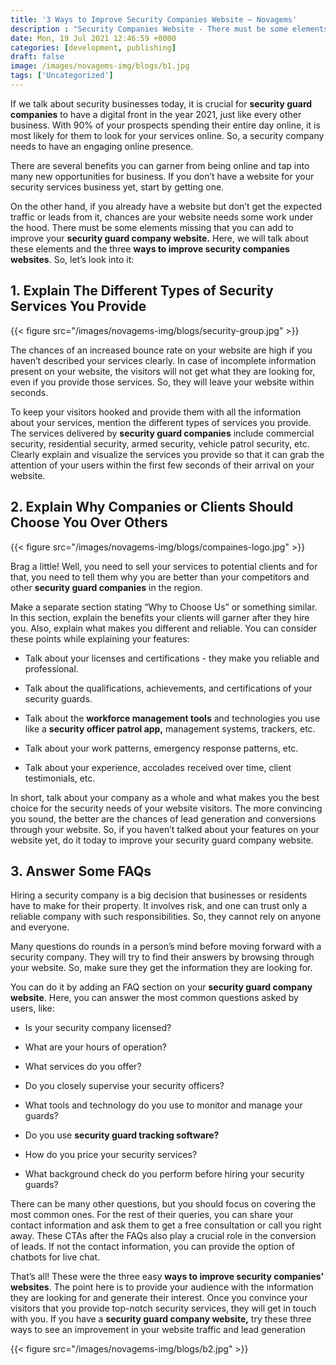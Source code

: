 ```yaml
---
title: '3 Ways to Improve Security Companies Website – Novagems'
description : "Security Companies Website - There must be some elements missing that you can add to improve your security guard company website."
date: Mon, 19 Jul 2021 12:46:59 +0000
categories: [development, publishing]
draft: false
image: /images/novagems-img/blogs/b1.jpg
tags: ['Uncategorized']
---
```



If we talk about security businesses today, it is crucial for **security guard companies** to have a digital front in the year 2021, just like every other business. With 90% of your prospects spending their entire day online, it is most likely for them to look for your services online. So, a security company needs to have an engaging online presence.
   
There are several benefits you can garner from being online and tap into many new opportunities for business. If you don’t have a website for your security services business yet, start by getting one.
    
On the other hand, if you already have a website but don’t get the expected traffic or leads from it, chances are your website needs some work under the hood. There must be some elements missing that you can add to improve your **security guard company website.** Here, we will talk about these elements and the three **ways to improve security companies websites**. So, let’s look into it:    

## 1\. Explain The Different Types of Security Services You Provide

{{< figure src="/images/novagems-img/blogs/security-group.jpg" >}}

The chances of an increased bounce rate on your website are high if you haven’t described your services clearly. In case of incomplete information present on your website, the visitors will not get what they are looking for, even if you provide those services. So, they will leave your website within seconds.

To keep your visitors hooked and provide them with all the information about your services, mention the different types of services you provide. The services delivered by **security guard companies** include commercial security, residential security, armed security, vehicle patrol security, etc. Clearly explain and visualize the services you provide so that it can grab the attention of your users within the first few seconds of their arrival on your website.    

## 2\.  Explain Why Companies or Clients Should Choose You Over Others

{{< figure src="/images/novagems-img/blogs/compaines-logo.jpg" >}}
    

Brag a little! Well, you need to sell your services to potential clients and for that, you need to tell them why you are better than your competitors and other **security guard companies** in the region.

Make a separate section stating “Why to Choose Us” or something similar. In this section, explain the benefits your clients will garner after they hire you. Also, explain what makes you different and reliable. You can consider these points while explaining your features:

*   Talk about your licenses and certifications - they make you reliable and professional.

*   Talk about the qualifications, achievements, and certifications of your security guards.

*   Talk about the **workforce management tools** and technologies you use like a **security officer patrol app,** management systems, trackers, etc.

*   Talk about your work patterns, emergency response patterns, etc.

*   Talk about your experience, accolades received over time, client testimonials, etc.

In short, talk about your company as a whole and what makes you the best choice for the security needs of your website visitors. The more convincing you sound, the better are the chances of lead generation and conversions through your website. So, if you haven’t talked about your features on your website yet, do it today to improve your security guard company website.    

## 3\.  Answer Some FAQs
    

Hiring a security company is a big decision that businesses or residents have to make for their property. It involves risk, and one can trust only a reliable company with such responsibilities. So, they cannot rely on anyone and everyone.

Many questions do rounds in a person’s mind before moving forward with a security company. They will try to find their answers by browsing through your website. So, make sure they get the information they are looking for. 
 
You can do it by adding an FAQ section on your **security guard company website**. Here, you can answer the most common questions asked by users, like:

*   Is your security company licensed?

*   What are your hours of operation?

*   What services do you offer?

*   Do you closely supervise your security officers?

*   What tools and technology do you use to monitor and manage your guards?

*   Do you use **security guard tracking software?**

*   How do you price your security services?

*   What background check do you perform before hiring your security guards?

There can be many other questions, but you should focus on covering the most common ones. For the rest of their queries, you can share your contact information and ask them to get a free consultation or call you right away. These CTAs after the FAQs also play a crucial role in the conversion of leads. If not the contact information, you can provide the option of chatbots for live chat.

 That’s all! These were the three easy **ways to improve security companies' websites**. The point here is to provide your audience with the information they are looking for and generate their interest. Once you convince your visitors that you provide top-notch security services, they will get in touch with you. If you have a **security guard company website,** try these three ways to see an improvement in your website traffic and lead generation

 {{< figure src="/images/novagems-img/blogs/b2.jpg" >}}